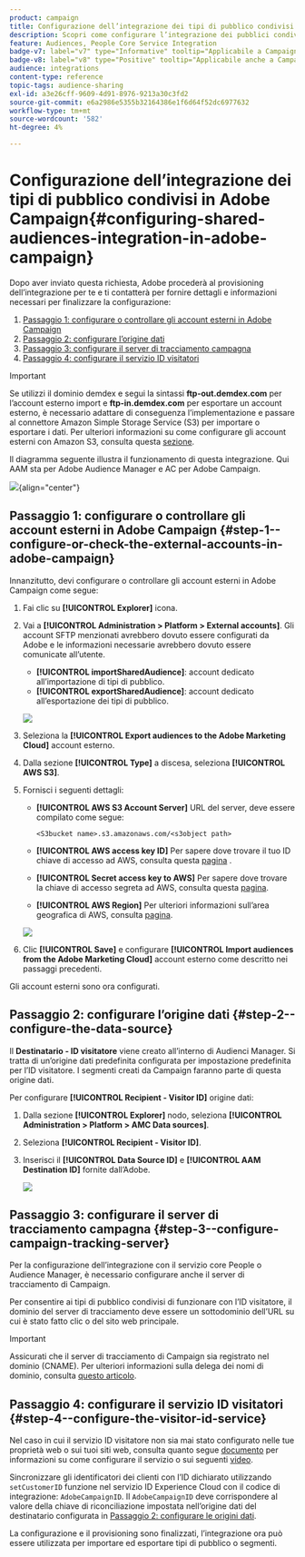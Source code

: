 ```yaml
---
product: campaign
title: Configurazione dell’integrazione dei tipi di pubblico condivisi in Adobe Campaign
description: Scopri come configurare l’integrazione dei pubblici condivisi
feature: Audiences, People Core Service Integration
badge-v7: label="v7" type="Informative" tooltip="Applicabile a Campaign Classic v7"
badge-v8: label="v8" type="Positive" tooltip="Applicabile anche a Campaign v8"
audience: integrations
content-type: reference
topic-tags: audience-sharing
exl-id: a3e26cff-9609-4d91-8976-9213a30c3fd2
source-git-commit: e6a2986e5355b32164386e1f6d64f52dc6977632
workflow-type: tm+mt
source-wordcount: '582'
ht-degree: 4%

---
```


# Configurazione dell’integrazione dei tipi di pubblico condivisi in Adobe Campaign{#configuring-shared-audiences-integration-in-adobe-campaign}



Dopo aver inviato questa richiesta, Adobe procederà al provisioning dell’integrazione per te e ti contatterà per fornire dettagli e informazioni necessari per finalizzare la configurazione:

1. [Passaggio 1: configurare o controllare gli account esterni in Adobe Campaign](#step-1--configure-or-check-the-external-accounts-in-adobe-campaign)
1. [Passaggio 2: configurare l’origine dati](#step-2--configure-the-data-source)
1. [Passaggio 3: configurare il server di tracciamento campagna](#step-3--configure-campaign-tracking-server)
1. [Passaggio 4: configurare il servizio ID visitatori](#step-4--configure-the-visitor-id-service)

>[!IMPORTANT]
>
>Se utilizzi il dominio demdex e segui la sintassi **ftp-out.demdex.com** per l’account esterno import e **ftp-in.demdex.com** per esportare un account esterno, è necessario adattare di conseguenza l’implementazione e passare al connettore Amazon Simple Storage Service (S3) per importare o esportare i dati. Per ulteriori informazioni su come configurare gli account esterni con Amazon S3, consulta questa [sezione](../../integrations/using/configuring-shared-audiences-integration-in-adobe-campaign.md#step-1--configure-or-check-the-external-accounts-in-adobe-campaign).

Il diagramma seguente illustra il funzionamento di questa integrazione. Qui AAM sta per Adobe Audience Manager e AC per Adobe Campaign.

![](assets/aam_diagram.png){align="center"}

## Passaggio 1: configurare o controllare gli account esterni in Adobe Campaign {#step-1--configure-or-check-the-external-accounts-in-adobe-campaign}

Innanzitutto, devi configurare o controllare gli account esterni in Adobe Campaign come segue:

1. Fai clic su **[!UICONTROL Explorer]** icona.
1. Vai a **[!UICONTROL Administration > Platform > External accounts]**. Gli account SFTP menzionati avrebbero dovuto essere configurati da Adobe e le informazioni necessarie avrebbero dovuto essere comunicate all’utente.

   * **[!UICONTROL importSharedAudience]**: account dedicato all’importazione di tipi di pubblico.
   * **[!UICONTROL exportSharedAudience]**: account dedicato all’esportazione dei tipi di pubblico.

   ![](assets/aam_config_1.png)

1. Seleziona la **[!UICONTROL Export audiences to the Adobe Marketing Cloud]** account esterno.

1. Dalla sezione **[!UICONTROL Type]** a discesa, seleziona **[!UICONTROL AWS S3]**.

1. Fornisci i seguenti dettagli:

   * **[!UICONTROL AWS S3 Account Server]**
URL del server, deve essere compilato come segue:

     ```
     <S3bucket name>.s3.amazonaws.com/<s3object path>
     ```

   * **[!UICONTROL AWS access key ID]**
Per sapere dove trovare il tuo ID chiave di accesso ad AWS, consulta questa [pagina](https://docs.aws.amazon.com/general/latest/gr/aws-sec-cred-types.html#access-keys-and-secret-access-keys) .

   * **[!UICONTROL Secret access key to AWS]**
Per sapere dove trovare la chiave di accesso segreta ad AWS, consulta questa [pagina](https://aws.amazon.com/fr/blogs/security/wheres-my-secret-access-key/).

   * **[!UICONTROL AWS Region]**
Per ulteriori informazioni sull’area geografica di AWS, consulta [pagina](https://aws.amazon.com/about-aws/global-infrastructure/regions_az/).

   ![](assets/aam_config_2.png)

1. Clic **[!UICONTROL Save]** e configurare **[!UICONTROL Import audiences from the Adobe Marketing Cloud]** account esterno come descritto nei passaggi precedenti.

Gli account esterni sono ora configurati.

## Passaggio 2: configurare l’origine dati {#step-2--configure-the-data-source}

Il **Destinatario - ID visitatore** viene creato all’interno di Audienci Manager. Si tratta di un’origine dati predefinita configurata per impostazione predefinita per l’ID visitatore. I segmenti creati da Campaign faranno parte di questa origine dati.

Per configurare **[!UICONTROL Recipient - Visitor ID]** origine dati:

1. Dalla sezione **[!UICONTROL Explorer]** nodo, seleziona **[!UICONTROL Administration > Platform > AMC Data sources]**.
1. Seleziona **[!UICONTROL Recipient - Visitor ID]**.
1. Inserisci il **[!UICONTROL Data Source ID]** e **[!UICONTROL AAM Destination ID]** fornite dall’Adobe.

   ![](assets/aam_config_3.png)

## Passaggio 3: configurare il server di tracciamento campagna {#step-3--configure-campaign-tracking-server}

Per la configurazione dell’integrazione con il servizio core People o Audience Manager, è necessario configurare anche il server di tracciamento di Campaign.

Per consentire ai tipi di pubblico condivisi di funzionare con l’ID visitatore, il dominio del server di tracciamento deve essere un sottodominio dell’URL su cui è stato fatto clic o del sito web principale.

>[!IMPORTANT]
>
>Assicurati che il server di tracciamento di Campaign sia registrato nel dominio (CNAME). Per ulteriori informazioni sulla delega dei nomi di dominio, consulta [questo articolo](https://experienceleague.adobe.com/docs/control-panel/using/subdomains-and-certificates/setting-up-new-subdomain.html?lang=it).

## Passaggio 4: configurare il servizio ID visitatori {#step-4--configure-the-visitor-id-service}

Nel caso in cui il servizio ID visitatore non sia mai stato configurato nelle tue proprietà web o sui tuoi siti web, consulta quanto segue [documento](https://experienceleague.adobe.com/docs/id-service/using/implementation/setup-aam-analytics.html) per informazioni su come configurare il servizio o sui seguenti [video](https://helpx.adobe.com/it/marketing-cloud/how-to/email-marketing.html#step-two).

Sincronizzare gli identificatori dei clienti con l’ID dichiarato utilizzando `setCustomerID` funzione nel servizio ID Experience Cloud con il codice di integrazione: `AdobeCampaignID`. Il `AdobeCampaignID` deve corrispondere al valore della chiave di riconciliazione impostata nell’origine dati del destinatario configurata in [Passaggio 2: configurare le origini dati](#step-2--configure-the-data-sources).

La configurazione e il provisioning sono finalizzati, l’integrazione ora può essere utilizzata per importare ed esportare tipi di pubblico o segmenti.
